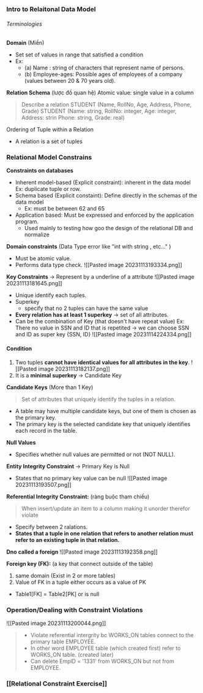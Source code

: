 ### Intro to Relaitonal Data Model
###### Terminologies
**Domain** (Miền)
+ Set set of values in range that satisfied a condition
+ Ex:
	+ (a) Name : string of characters that represent name of persons. 
	+ (b) Employee-ages: Possible ages of employees of a	company (values between 20 & 70 years old).

**Relation Schema** (lược đồ quan hệ)
Atomic value: single value in a column
> Describe a relation
 STUDENT (Name, RollNo, Age, Address, Phone, Grade)
	STUDENT (Name: string, RollNo: integer, Age: integer, Address: strin Phone: string, Grade: real)

Ordering of Tuple within a Relation
+ A relation is a set of tuples

### Relational Model Constrains
**Constraints on databases**
+ Inherent model-based (Explicit constraint): inherent in the data model
	Ex: duplicate tuple or row.
+ Schema based (Explicit constaint): Define directly in the schemas of the data model 
	+ Ex: must be between 62 and 65
+ Application based: Must be expressed and enforced by the application program.
	+ Used mainly to testing how goo the design of the relational DB and normalize

**Domain constraints** (Data Type error like "int with string , etc..." )
+ Must be atomic value.
+ Performs data type check.
![[Pasted image 20231113193334.png]]

**Key Constraints** -> Represent by a underline of a attribute
![[Pasted image 20231113181645.png]]
+ Unique identify each tuples.
+ Superkey
	+ specify that no 2 tuples can have the same value
+ **Every relation has at least 1 superkey** -> set of all attributes.
+ Can be the combination of Key (that doesn't have repeat value)
Ex: There no value in SSN and ID that is repetited -> we can choose SSN and ID as super key {SSN, ID}
![[Pasted image 20231114224334.png]]


#### Condition
1) Two tuples **cannot have identical values for all attributes in the key**.
![[Pasted image 20231113182137.png]]
2) It is a **minimal superkey** -> Candidate Key


**Candidate Keys** (More than 1 Key)
> Set of attributes that uniquely identify the tuples in  a relation.
+ A table may have multiple candidate keys, but one of them is chosen as the primary key.
+ The primary key is the selected candidate key that uniquely identifies each record in the table.

**Null Values**
+ Specifies whether null values are permitted or not (NOT NULL).

**Entity Integrity Constraint** -> Primary Key is Null 
+ States that no primary key value can be null
![[Pasted image 20231113193507.png]]

**Referential Integrity Constraint:** (ràng buộc tham chiếu)
> When insert/update an item to a column making it unorder therefor violate
+ Specify between 2 ralations.
+ **States that a tuple in one relation that refers to another relation must refer to an existing tuple in that relation.**

**Dno called a foreign**
![[Pasted image 20231113192358.png]]

**Foreign key (FK):** (a key that connect outside of the table)
1) same domain (Exist in 2 or more tables)
2) Value of FK in a tuple either occurs as a value of PK
+ Table1[FK] = Table2[PK] or is null

### Operation/Dealing with Constraint Violations
![[Pasted image 20231113200044.png]]
> + Violate referential intergrity bc WORKS_ON tables connect to the primary table  EMPLOYEE.
> + In other word EMPLOYEE table (which created first) refer to WORKS_ON table. (created later)
> + Can delete EmplD = '1331' from WORKS_ON but not from EMPLOYEE.

### [[Relational Constraint Exercise]]


